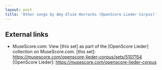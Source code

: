 ```yaml
---
layout: post
title: 'Other songs by Amy Elsie Horrocks (OpenScore Lieder Corpus)'
---
```


## External links

- MuseScore.com: View [this set] as part of the [OpenScore Lieder] collection on MuseScore.com.
[this set]: https://musescore.com/openscore-lieder-corpus/sets/5107154
[OpenScore Lieder]: https://musescore.com/openscore-lieder-corpus
